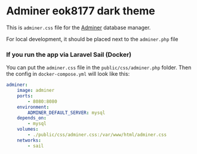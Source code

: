 # Adminer eok8177 dark theme

This is `adminer.css` file for the [Adminer](https://www.adminer.org) database manager.

For local development, it should be placed next to the `adminer.php` file

### If you run the app via Laravel Sail (Docker)

You can put the `adminer.css` file in the `public/css/adminer.php` folder. Then the config in `docker-compose.yml` will look like this:

```yml
adminer:
    image: adminer
    ports:
        - 8080:8080
    environment:
        ADMINER_DEFAULT_SERVER: mysql
    depends_on:
        - mysql
    volumes:
        - ./public/css/adminer.css:/var/www/html/adminer.css
    networks:
        - sail
```
